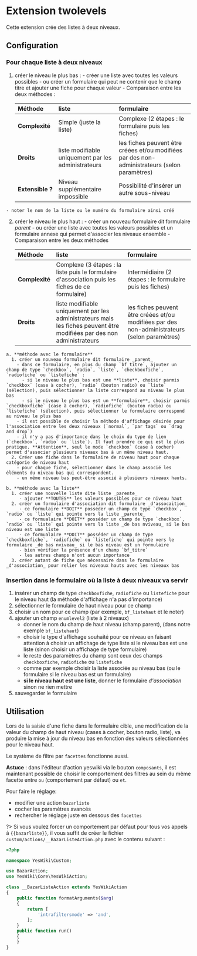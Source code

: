 # Extension twolevels

Cette extension crée des listes à deux niveaux.

## Configuration

### Pour chaque liste à deux niveaux

  1. créer le niveau le plus bas :
    - créer une liste avec toutes les valeurs possibles
    - ou créer un formulaire qui peut ne contenir que le champ titre et ajouter une fiche pour chaque valeur
    - Comparaison entre les deux méthodes :
      
      | **Méthode**    | **liste**               | **formulaire**                                      |
      |:---------------|:------------------------|:----------------------------------------------------|
      | **Complexité** | Simple (juste la liste) | Complexe (2 étapes : le formulaire puis les fiches) |
      | **Droits**     | liste modifiable uniquement par les administrateurs | les fiches peuvent être créées et/ou modifiées par des non-administrateurs (selon paramètres) |
      | **Extensible&nbsp;?**| Niveau supplémentaire impossible| Possibilité d'insérer un autre sous-niveau|
    - noter le nom de la liste ou le numéro du formulaire ainsi créé
  2. créer le niveau le plus haut :
    - créer un nouveau formulaire dit formulaire _parent_
    - ou créer une liste avec toutes les valeurs possibles et un formulaire annexe qui permet d'associer les niveaux ensemble
    - Comparaison entre les deux méthodes
      
      | **Méthode**    | **liste**               | **formulaire**                                      |
      |:---------------|:------------------------|:----------------------------------------------------|
      | **Complexité** | Complexe (3 étapes : la liste puis le formulaire d'association puis les fiches de ce formulaire) | Intermédiaire (2 étapes : le formulaire puis les fiches) |
      | **Droits**     | liste modifiable uniquement par les administrateurs mais les fiches peuvent être modifiées par des non administrateurs| les fiches peuvent être créées et/ou modifiées par des non-administrateurs (selon paramètres) |
    
    a. **méthode avec le formulaire**
      1. créer un nouveau formulaire dit formulaire _parent_
        - dans ce formulaire, en plus du champ `bf_titre`, ajouter un champ de type `checkbox`, `radio`, `liste`, `checkboxfiche`, `radiofiche` ou `listefiche` :
          - si le niveau le plus bas est une **liste**, choisir parmis `checkbox` (case à cocher), `radio` (bouton radio) ou `liste` (sélection), puis sélectionner la liste correspond au niveau le plus bas
          - si le niveau le plus bas est un **formulaire**, choisir parmis `checkboxfiche` (case à cocher), `radiofiche` (bouton radio) ou `listefiche` (sélection), puis sélectionner le formulaire correspond au niveau le plus bas
        - il est possible de choisir la méthode d'affichage désirée pour l'association entre les deux niveaux (`normal`, `par tags` ou `drag and drop`)
        - il n'y a pas d'importance dans le choix du type de lien (`checkbox`, `radio` ou `liste`). Il faut prendre ce qui est le plus pratique. **Attention**, seul le mode `checkbox` (case à cocher) permet d'associer plusieurs niveaux bas à un même niveau haut.
      2. Créer une fiche dans le formulaire de niveau haut pour chaque catégorie de niveau haut
        - pour chaque fiche, sélectionner dans le champ associé les éléments du niveau bas qui correspondent.
        - un même niveau bas peut-être associé à plusieurs niveaux hauts.
    
    b. **méthode avec la liste**
      1. créer une nouvelle liste dite liste _parente_
         - ajouter **TOUTES** les valeurs possibles pour ce niveau haut
      2. créer un formulaire d'association dit formulaire _d'assocaition_
         - ce formulaire **DOIT** posséder un champ de type `checkbox`, `radio` ou `liste` qui pointe vers la liste _parente_
         - ce formualaire **DOIT** posséder un champ de type `checkbox`, `radio` ou `liste` qui pointe vers la liste _de bas nviveau_ si le bas niveau est une liste
         - ce formualaire **DOIT** posséder un champ de type `checkboxfiche`, `radiofiche` ou `listefiche` qui pointe vers le formulaire _de bas nviveau_ si le bas niveau est un formulaire
         - bien vérifier la présence d'un champ `bf_titre`
         - les autres champs n'ont aucun importance
      3. créer autant de fiche que nécessaire dans le formulaire _d'association_ pour relier les niveaux hauts avec les niveaux bas

### Insertion dans le formulaire où la liste à deux niveaux va servir
    
 1. insérer un champ de type `checkboxfiche`, `radiofiche` ou `listefiche` pour le niveau haut (la méthode d'affichage n'a pas d'importance)
 2. sélectionner le formulaire de haut niveau pour ce champ
 3. choisir un nom pour ce champ (par exemple, `bf_listehaut` et le noter)
 4. ajouter un champ `enumlevel2` (liste à 2 niveaux)
      - donner le nom du champ de haut niveau (champ parent), (dans notre exemple `bf_listehaut`)
      - choisir le type d'affichage souhaité pour ce niveau en faisant attention à choisir un affichage de type liste si le niveau bas est une liste (sinon choisir un affichage de type formulaire)
      - le reste des paramètres du champ sont ceux des champs `checkboxfiche`, `radiofiche` ou `listefiche`
      - comme par exemple choisir la liste associée au niveau bas (ou le formulaire si le niveau bas est un formulaire)
      - **si le niveau haut est une liste**, donner le formulaire _d'association_ sinon ne rien mettre
 5. sauvegarder le formulaire

## Utilisation

Lors de la saisie d'une fiche dans le formulaire cible, une modification de la valeur du champ de haut niveau (cases à cocher, bouton radio, liste), va produire la mise à jour du niveau bas en fonction des valeurs sélectionnées pour le niveau haut.

Le système de filtre par `facettes` fonctionne aussi.

**Astuce** : dans l'éditeur d'action yeswiki via le bouton `composants`, il est maintenant possible de choisir le comportement des filtres au sein du même facette entre `ou` (comportement par défaut) ou `et`.

Pour faire le réglage:
 - modifier une action `bazarliste`
 - cocher les paramètres avancés
 - rechercher le réglage juste en dessous des `facettes`

?> Si vous voulez forcer un comportement par défaut pour tous vos appels à `{{bazarliste}}`, il vous suffit de créer le fichier `custom/actions/__BazarListeAction.php` avec le contenu suivant :
```php
<?php

namespace YesWiki\Custom;

use BazarAction;
use YesWiki\Core\YesWikiAction;

class __BazarListeAction extends YesWikiAction
{
    public function formatArguments($arg)
    {
        return [
            'intrafiltersmode' => 'and',
        ];
    }
    public function run()
    {
    }
}
```